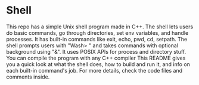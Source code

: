 # Shell
This repo has a simple Unix shell program made in C++. The shell lets users do basic commands, go through directories, set env variables, and handle processes. It has built-in commands like exit, echo, pwd, cd, setpath. The shell prompts users with "Wash> " and takes commands with optional background using "&". It uses POSIX APIs for process and directory stuff. You can compile the program with any C++ compiler  This README gives you a quick look at what the shell does, how to build and run it, and info on each built-in command's job. For more details, check the code files and comments inside.

